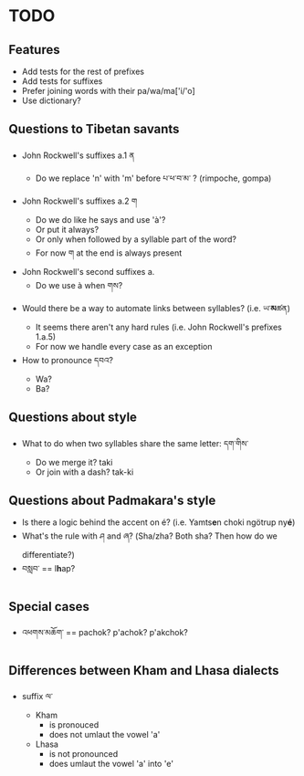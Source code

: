 # TODO

## Features
* Add tests for the rest of prefixes
* Add tests for suffixes
* Prefer joining words with their pa/wa/ma['i/'o]
* Use dictionary?

## Questions to Tibetan savants
* John Rockwell's suffixes a.1 ན
  * Do we replace 'n' with 'm' before པ་ཕ་བ་མ་ ? (rimpoche, gompa)
* John Rockwell's suffixes a.2 ག
  * Do we do like he says and use 'à'?
  * Or put it always?
  * Or only when followed by a syllable part of the word?
  * For now ག at the end is always present
* John Rockwell's second suffixes a.
  * Do we use à when གས?
* Would there be a way to automate links between syllables? (i.e. ཡ་**མ**ཚན)
  * It seems there aren't any hard rules (i.e. John Rockwell's prefixes 1.a.5)
  * For now we handle every case as an exception
* How to pronounce དབའ?
  * Wa?
  * Ba?

## Questions about style
* What to do when two syllables share the same letter: དག་གིས་
  * Do we merge it? taki
  * Or join with a dash? tak-ki

## Questions about Padmakara's style
* Is there a logic behind the accent on é? (i.e. Yamts**e**n choki ngötrup ny**é**)
* What's the rule with ཤ and ཞ? (Sha/zha? Both sha? Then how do we differentiate?)
* བསླབ་ == l**h**ap?

## Special cases
* འཕགས་མཆོག་ == pachok? p'achok? p'akchok?

## Differences between Kham and Lhasa dialects
* suffix ལ་
  * Kham
    * is pronouced
    * does not umlaut the vowel 'a'
  * Lhasa
    * is not pronounced
    * does umlaut the vowel 'a' into 'e'